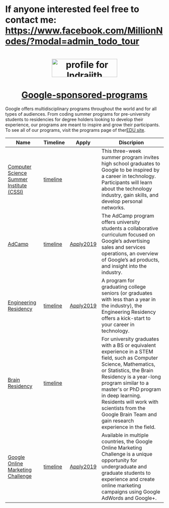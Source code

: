 # If anyone interested feel free to contact me: https://www.facebook.com/MillionNodes/?modal=admin_todo_tour
<h1 align="middle"><a href="https://stackexchange.com/users/11078123/indrajith-ekanayake"><img src="https://stackexchange.com/users/flair/11078123.png" width="208" height="58" alt="profile for Indrajith Ekanayake on Stack Exchange, a network of free, community-driven Q&amp;A sites" title="profile for Indrajith Ekanayake on Stack Exchange, a network of free, community-driven Q&amp;A sites" /></a></h1>

<h1 align="middle" ><a href="https://www.google.com/intl/es_ALL/about/careers/stories/edu-resources-programs/">Google-sponsored-programs</a></h1>
Google offers multidisciplinary programs throughout the world and for all types of audiences. From coding summer programs for pre-university students to residencies for degree holders looking to develop their experience, our programs are meant to inspire and grow their participants. To see all of our programs, visit the programs page of ther<a href="Google offers multidisciplinary programs throughout the world and for all types of audiences. From coding summer programs for pre-university students to residencies for degree holders looking to develop their experience, our programs are meant to inspire and grow their participants. To see all of our programs, visit the programs page of our EDU site. ">EDU site</a>.

| Name                                    | Timeline            |Apply            |Discripion            |
|-----------------------------------------|-----------------|-----------------|-----------------|
| [Computer Science Summer Institute (CSSI)](https://www.google.com/edu/resources/programs/computer-science-summer-institute/) | [timeline]() |[]() |This three-week summer program invites high school graduates to Google to be inspired by a career in technology. Participants will learn about the technology industry, gain skills, and develop personal networks. |
| [AdCamp](https://www.google.com/edu/resources/programs/adcamp/) |[timeline]() |[Apply2019](https://docs.google.com/forms/d/e/1FAIpQLSejuiZhlf3K1OG0TDFH03iFSyt2nYhpckMhKR6S326t8wvRvA/viewform) |  The AdCamp program offers university students a collaborative curriculum focused on Google’s advertising sales and services operations, an overview of Google’s ad products, and insight into the industry. |
| [Engineering Residency](https://www.google.com/about/careers/students/engres.html) |[timeline]() |[Apply2019](https://www.google.com/about/careers/jobs#!t=jo&jid=/google/engineering-resident-university-graduate-1600-amphitheatre-pkwy-mountain-view-ca-2638360187&) | A program for graduating college seniors (or graduates with less than a year in the industry), the Engineering Residency offers a kick-start to your career in technology. |
| [Brain Residency](https://www.google.com/about/careers/jobs#!t=jo&jid=/google/google-brain-resident-2017-start-fixed-1600-amphitheatre-pkwy-mountain-view-ca-159360005&) |[timeline]() |[]() | For university graduates with a BS or equivalent experience in a STEM field, such as Computer Science, Mathematics, or Statistics, the Brain Residency is a year-long program similar to a master's or PhD program in deep learning. Residents will work with scientists from the Google Brain Team and gain research experience in the field. |
| [Google Online Marketing Challenge](https://get.google.com/onlinechallenge/) |[timeline]() |[Apply2019](https://onlinemarketingchallenge.withgoogle.com/team/) |Available in multiple countries, the Google Online Marketing Challenge is a unique opportunity for undergraduate and graduate students to experience and create online marketing campaigns using Google AdWords and Google+. |
